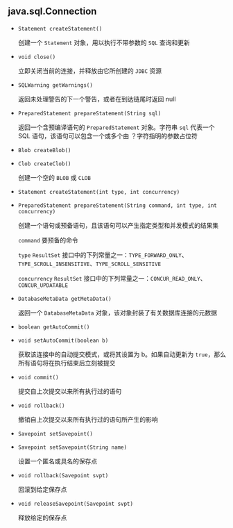 ## java.sql.Connection

* `Statement createStatement()`

  创建一个 `Statement` 对象，用以执行不带参数的 `SQL` 查询和更新

* `void close()`

  立即关闭当前的连接，并释放由它所创建的 `JDBC` 资源

* `SQLWarning getWarnings()`

  返回未处理警告的下一个警告，或者在到达链尾时返回 null

* `PreparedStatement prepareStatement(String sql)`

  返回一个含预编译语句的 `PreparedStatement` 对象。字符串 `sql` 代表一个 SQL 语句，该语句可以包含一个或多个由 ？字符指明的参数占位符

* `Blob createBlob()`

* `Clob createClob()`

  创建一个空的 `BLOB` 或 `CLOB`

* `Statement createStatement(int type, int concurrency)`

* `PreparedStatement prepareStatement(String command, int type, int concurrency)`

  创建一个语句或预备语句，且该语句可以产生指定类型和并发模式的结果集

  `command`		要预备的命令

  `type`			`ResultSet` 接口中的下列常量之一：`TYPE_FORWARD_ONLY`、`TYPE_SCROLL_INSENSITIVE`、`TYPE_SCROLL_SENSITIVE`

  `concurrency`	`ResultSet` 接口中的下列常量之一：`CONCUR_READ_ONLY`、`CONCUR_UPDATABLE`

* `DatabaseMetaData getMetaData()`

  返回一个 `DatabaseMetaData` 对象，该对象封装了有关数据库连接的元数据

* `boolean getAutoCommit()`

* `void setAutoCommit(boolean b)`

  获取该连接中的自动提交模式，或将其设置为 b。如果自动更新为 `true`，那么所有语句将在执行结束后立刻被提交

* `void commit()`

  提交自上次提交以来所有执行过的语句

* `void rollback()`

  撤销自上次提交以来所有执行过的语句所产生的影响

* `Savepoint setSavepoint()`

* `Savepoint setSavepoint(String name)`

  设置一个匿名或具名的保存点

* `void rollback(Savepoint svpt)`

  回滚到给定保存点

* `void releaseSavepoint(Savepoint svpt)`

  释放给定的保存点

